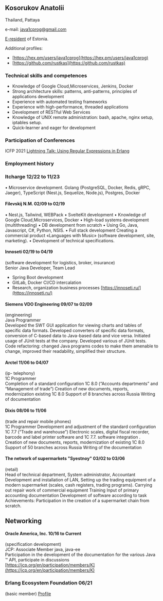 
## Kosorukov Anatolii

<!-- [My blog](blog.html) -->
Thailand, Pattaya

e-mail: java1cprog@gmail.com 

[E-resident](https://e-resident.gov.ee/) of Estonia.

Additional profiles:
- [https://hex.pm/users/java1cprog](https://hex.pm/users/java1cprog)
- [https://github.com/rustkas](https://github.com/rustkas)

### Technical skills and competences
* Knowledge of Google Cloud,Microservices, Jenkins, Docker
* Strong architecture skills: patterns, anti-patterns, principles of applications development
* Experience with automated testing frameworks
* Experience with high-performance, threaded applications
* Development of RESTful Web Services
* Knowledge of UNIX remote administration: bash, apache, nginx setup, iptables setup.
* Quick-learner and eager for development

### Participation of Conferences
ICFP 2021 [Lightning Talk: Using Regular Expressions in Erlang](https://icfp21.sigplan.org/details/erlang-2021-papers/14/Lightning-Talk-Using-Regular-Expressions-in-Erlang)

### Employment history 

### Itcharge 12/22 to 11/23

• Microservice development. 
Golang (PostgreSQL, Docker, Redis, gRPC, Jaeger),
TypeScript (Nest.js, Sequelize, Node.js), 
Postgres,
Docker

####  Filevskij N.M. 02/09 to 02/19
• Nest.js, Tailwind, WEBPack
• SvelteKit development
• Knowledge of Google Cloud,Microservices, Docker
• High-load systems development (multithreading)
• DB development from scratch
• Using Go, Java, Javascript, C#, Python, NSIS.
• Full stack development Creating a commercial product «Languages with Music» (software development, site, marketing).
• Development of technical specifications.

#### Innoseti 02/19 to 04/19
(software development for logistics, broker, insurance)  
Senior Java Developer, Team Lead
 - Spring Boot development 
 - GitLab, Docker CI/CD intercalation 
 - Research, organization business processes
[https://innoseti.ru/](https://innoseti.ru/)

#### Siemens VDO Engineering 09/07 to 02/09
(engineering)  
Java Programmer  
Developed the SWT GUI application for viewing charts and tables of specific data formats.
Developed converters of specific data formats, conversion of C-based data to Java-based data and vice versa.
Initiated usage of JUnit tests at the company. Developed various of JUnit tests.
Code refactoring: changed Java programs codes to make them amenable to change, improved their readability, simplified their structure.

#### Arctel 11/06 to 04/07
(ip- telephony)  
1C Programmer  
Completion of a standard configuration 1C 8.0 (“Accounts departments” and “Management of trade”)
Creation of new documents, reports, modernization existing 1C 8.0
Support of 8 branches across Russia
Writing of  documentation

#### Dixis 08/06 to 11/06
(trade and repair mobile phones)  
1C Programmer 
Development and adjustment of the standard configuration 1C 7.7 (“Trade and warehouse”)
Electronic scales, digital fiscal recorder, barcode and label printer software and 1C 7.7. software integration .
Creation of new documents, reports, modernization of existing 1C 8.0
Support of 50 branches across Russia
Writing of the documentation

#### The network of supermarkets "Syestnoy" 03/02 to 03/06
(retail)  
Head of technical department, System administrator, Accountant
Development and installation of LAN,
Setting up the trading equipment of a modern supermarket (scales, cash registers, trading programs).
Carrying out repair work of commercial equipment
Training
Input of primary accounting documentation
Development of software according to task
Achievements:
Participation in the creation of a supermarket chain from scratch.


## Networking

#### Oracle America, Inc. 10/16 to Current
(specification development)  
JCP: Associate Member java, java-ee  
Participation in the development of the documentation for the various Java ™ API, participate in
discussions
[https://jcp.org/en/participation/members/K](https://jcp.org/en/participation/members/K)


### Erlang Ecosystem Foundation 06/21
(basic member)
[Profile](https://members.erlef.org/Sys/PublicProfile/60481282)

